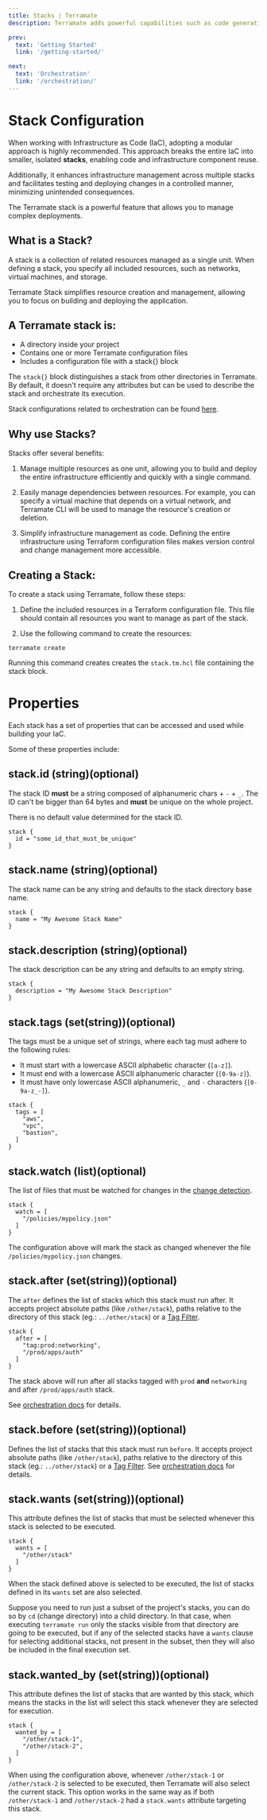 ```yaml
---
title: Stacks | Terramate
description: Terramate adds powerful capabilities such as code generation, stacks, orchestration, change detection, data sharing and more to Terraform.

prev:
  text: 'Getting Started'
  link: '/getting-started/'

next:
  text: 'Orchestration'
  link: '/orchestration/'
---
```


# Stack Configuration

When working with Infrastructure as Code (IaC), adopting a modular approach is highly recommended. This approach breaks the entire IaC into smaller, isolated **stacks**, enabling code and infrastructure component reuse. 

Additionally, it enhances infrastructure management across multiple stacks and facilitates testing and deploying changes in a controlled manner, minimizing unintended consequences.

The Terramate stack is a powerful feature that allows you to manage complex deployments.


## What is a Stack?

A stack is a collection of related resources managed as a single unit. When defining a stack, you specify all included resources, such as networks, virtual machines, and storage. 

Terramate Stack simplifies resource creation and management, allowing you to focus on building and deploying the application.


## A Terramate stack is:

- A directory inside your project
- Contains one or more Terramate configuration files
- Includes a configuration file with a stack{} block

The `stack{}` block distinguishes a stack from other directories in Terramate. By default, it doesn't require any attributes but can be used to describe the stack and orchestrate its execution.

Stack configurations related to orchestration can be found [here](../orchestration/index.md). 


## Why use Stacks?

Stacks offer several benefits:

1. Manage multiple resources as one unit, allowing you to build and deploy the entire infrastructure efficiently and quickly with a single command.

2. Easily manage dependencies between resources. For example, you can specify a virtual machine that depends on a virtual network, and Terramate CLI will be used to manage the resource's creation or deletion.

3. Simplify infrastructure management as code. Defining the entire infrastructure using Terraform configuration files makes version control and change management more accessible.


## Creating a Stack:

To create a stack using Terramate, follow these steps:

1. Define the included resources in a Terraform configuration file. This file should contain all resources you want to manage as part of the stack.

2. Use the following command to create the resources:

```hcl
terramate create
```
Running this command creates creates the `stack.tm.hcl` file containing the stack block.


# Properties

Each stack has a set of properties that can be accessed and used while building your IaC. 

Some of these properties include:

## stack.id (string)(optional)

The stack ID **must** be a string composed of alphanumeric chars + `-` + `_`.
The ID can't be bigger than 64 bytes and **must** be unique on the
whole project.

There is no default value determined for the stack ID.

```hcl
stack {
  id = "some_id_that_must_be_unique"
}
```

## stack.name (string)(optional)

The stack name can be any string and defaults to the stack directory base name.

```hcl
stack {
  name = "My Awesome Stack Name"
}
```

## stack.description (string)(optional)

The stack description can be any string and defaults to an empty string.

```hcl
stack {
  description = "My Awesome Stack Description"
}
```

## stack.tags (set(string))(optional)

The tags must be a unique set of strings, where each tag must adhere to the following rules:

- It must start with a lowercase ASCII alphabetic character (`[a-z]`).
- It must end with a lowercase ASCII alphanumeric character (`[0-9a-z]`).
- It must have only lowercase ASCII alphanumeric, `_` and `-` characters (`[0-9a-z_-]`).

```hcl
stack {
  tags = [
    "aws",
    "vpc",
    "bastion",
  ]
}
```

## stack.watch (list)(optional)

The list of files that must be watched for changes in the
[change detection](../change-detection/index.md).

```hcl
stack {
  watch = [
    "/policies/mypolicy.json"
  ]
}
```

The configuration above will mark the stack as changed whenever
the file `/policies/mypolicy.json` changes.

## stack.after (set(string))(optional)

The `after` defines the list of stacks which this stack must run after.
It accepts project absolute paths (like `/other/stack`), paths relative to
the directory of this stack (eg.: `../other/stack`) or a [Tag Filter](../tag-filter.md).

```hcl
stack {
  after = [
    "tag:prod:networking",
    "/prod/apps/auth"
  ]
}
```

The stack above will run after all stacks tagged with `prod` **and** `networking` and after `/prod/apps/auth` stack.

See [orchestration docs](../orchestration/index.md#stacks-ordering) for details.

## stack.before (set(string))(optional)

Defines the list of stacks that this stack must run `before`. It accepts project absolute paths (like `/other/stack`), paths relative to the directory of this stack (eg.: `../other/stack`) or a [Tag Filter](../tag-filter.md). See  [orchestration docs](../orchestration/index.md#stacks-ordering) for details.

## stack.wants (set(string))(optional)

This attribute defines the list of stacks that must be selected 
whenever this stack is selected to be executed.

```hcl
stack {
  wants = [
    "/other/stack"
  ]
}
```

When the stack defined above is selected to be executed, the list
of stacks defined in its `wants` set are also selected.

Suppose you need to run just a subset of the project's stacks, 
you can do so by `cd` (change directory) into a child directory.
In that case, when executing `terramate run` only the stacks visible
from that directory are going to be executed, but if any of the
selected stacks have a `wants` clause for selecting additional stacks,
not present in the subset, then they will also be included in the
final execution set.

## stack.wanted_by (set(string))(optional)

This attribute defines the list of stacks that are wanted by
this stack, which means the stacks in the list will select this
stack whenever they are selected for execution.

```
stack {
  wanted_by = [
    "/other/stack-1",
    "/other/stack-2",
  ]
}
```

When using the configuration above, whenever `/other/stack-1` or
`/other/stack-2` is selected to be executed, then Terramate will
also select the current stack.
This option works in the same way as if both `/other/stack-1` and 
`/other/stack-2` had a `stack.wants` attribute targeting this stack.
